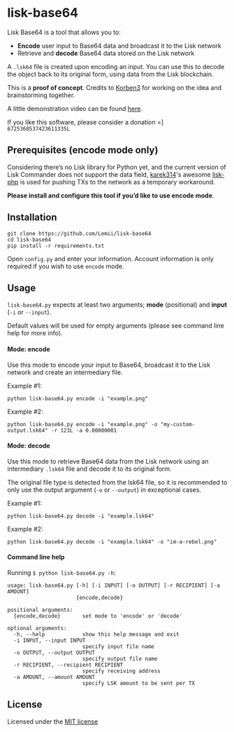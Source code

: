 # lisk-base64
Lisk Base64 is a tool that allows you to:

- **Encode** user input to Base64 data and broadcast it to the Lisk network
-  Retrieve and **decode**  Base64 data stored on the Lisk network

A `.lsk64` file is created upon encoding an input. You can use this to decode the object back to its original form, using data from the Lisk blockchain.

This is a **proof of concept**. Credits to [Korben3](https://github.com/Korben3) for working on the idea and brainstorming together.

A little demonstration video can be found [here](https://www.youtube.com/watch?v=jU8FIDXPkbA).

If you like this software, please consider a donation =] `6725360537423611335L`

## Prerequisites (encode mode only)
Considering there’s no Lisk library for Python yet, and the current version of Lisk Commander does not support the data field, [karek314](https://github.com/karek314/)'s awesome [lisk-php](https://github.com/karek314/lisk-php) is used for pushing TXs to the network as a temporary workaround.

**Please install and configure this tool if you’d like to use encode mode**.

## Installation
```
git clone https://github.com/Lemii/lisk-base64
cd lisk-base64
pip install -r requirements.txt
```
Open `config.py` and enter your information. Account information is only required if you wish to use `encode` mode.

## Usage

`lisk-base64.py` expects at least two arguments; **mode** (positional) and **input** (`-i` or `--input`).

Default values will be used for empty arguments (please see command line help for more info).

#### Mode: encode
Use this mode to encode your input to Base64, broadcast it to the Lisk network and create an intermediary file.


Example #1:

`python lisk-base64.py encode -i "example.png"`


Example #2: 

`python lisk-base64.py encode -i "example.png" -o "my-custom-output.lsk64" -r 123L -a 0.00000001`

#### Mode: decode
Use this mode to retrieve Base64 data from the Lisk network using an intermediary `.lsk64` file and decode it to its original form. 

The original file type is detected from the lsk64 file, so it is recommended to only use the output argument (`-o` or `--output`) in exceptional cases.

Example #1:

`python lisk-base64.py decode -i "example.lsk64"`

Example #2:

`python lisk-base64.py decode -i "example.lsk64" -o "im-a-rebel.png"`

#### Command line help
Running `$ python lisk-base64.py -h`:

```
usage: lisk-base64.py [-h] [-i INPUT] [-o OUTPUT] [-r RECIPIENT] [-a AMOUNT]
                      {encode,decode}

positional arguments:
  {encode,decode}       set mode to 'encode' or 'decode'

optional arguments:
  -h, --help            show this help message and exit
  -i INPUT, --input INPUT
                        specify input file name
  -o OUTPUT, --output OUTPUT
                        specify output file name
  -r RECIPIENT, --recipient RECIPIENT
                        specify receiving address
  -a AMOUNT, --amount AMOUNT
                        specify LSK amount to be sent per TX
```
## License
Licensed under the [MIT license](https://github.com/Lemii/lisk-base64/blob/master/LICENSE)

